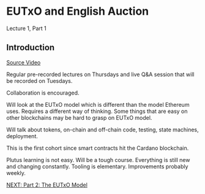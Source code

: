 # EUTxO and English Auction

Lecture 1, Part 1

## Introduction

[Source
Video](https://www.youtube.com/watch?v=X80uNXenWF4&list=PLNEK_Ejlx3x2nLM4fAck2JS6KhFQlXq2N&index=1)

Regular pre-recorded lectures on Thursdays and live Q&A session that will be
recorded on Tuesdays.

Collaboration is encouraged.

Will look at the EUTxO model which is different than the model Ethereum uses.
Requires a different way of thinking. Some things that are easy on other
blockchains may be hard to grasp on EUTxO model.

Will talk about tokens, on-chain and off-chain code, testing, state machines,
deployment.

This is the first cohort since smart contracts hit the Cardano blockchain.

Plutus learning is not easy. Will be a tough course. Everything is still new and
changing constantly. Tooling is elementary. Improvements probably weekly.

[NEXT: Part 2: The EUTxO Model](./02-eutxo-model.md)
